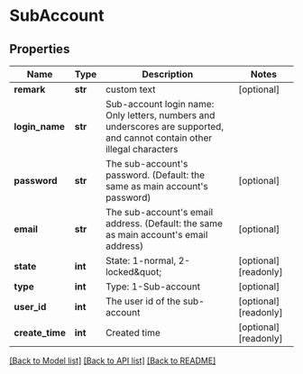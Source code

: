 # SubAccount

## Properties
Name | Type | Description | Notes
------------ | ------------- | ------------- | -------------
**remark** | **str** | custom text | [optional] 
**login_name** | **str** | Sub-account login name: Only letters, numbers and underscores are supported, and cannot contain other illegal characters | 
**password** | **str** | The sub-account&#39;s password. (Default: the same as main account&#39;s password) | [optional] 
**email** | **str** | The sub-account&#39;s email address. (Default: the same as main account&#39;s email address) | [optional] 
**state** | **int** | State: 1-normal, 2-locked\&quot; | [optional] [readonly] 
**type** | **int** | Type: 1-Sub-account | [optional] 
**user_id** | **int** | The user id of the sub-account | [optional] [readonly] 
**create_time** | **int** | Created time | [optional] [readonly] 

[[Back to Model list]](../README.md#documentation-for-models) [[Back to API list]](../README.md#documentation-for-api-endpoints) [[Back to README]](../README.md)


